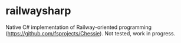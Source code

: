 # railwaysharp
Native C# implementation of Railway-oriented programming (https://github.com/fsprojects/Chessie).
Not tested, work in progress.

